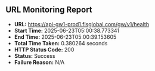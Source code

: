 ## URL Monitoring Report

- **URL:** https://api-gw1-prod1.fisglobal.com/gw/v1/health
- **Start Time:** 2025-06-23T05:00:38.773341
- **End Time:** 2025-06-23T05:00:39.153605
- **Total Time Taken:** 0.380264 seconds
- **HTTP Status Code:** 200
- **Status:** Success
- **Failure Reason:** N/A
